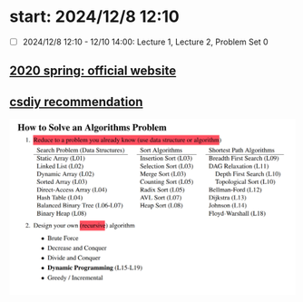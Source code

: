 # start: 2024/12/8 12:10

- [ ] 2024/12/8 12:10 - 12/10 14:00: Lecture 1, Lecture 2, Problem Set 0
## [2020 spring: official website](https://ocw.mit.edu/courses/6-006-introduction-to-algorithms-spring-2020/)

## [csdiy recommendation](https://csdiy.wiki/%E6%95%B0%E6%8D%AE%E7%BB%93%E6%9E%84%E4%B8%8E%E7%AE%97%E6%B3%95/6.006/)

![alt text](<How to Solve an Algorithms Problem.png>)
